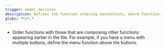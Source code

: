 ```yaml
---
trigger: model_decision
description: Defines the function ordering conventions, where functions that compose other functions appear earlier in the file, regardless of the file type.
globs: **/*.*
---
```

- Order functions with those that are composing other functions appearing earlier in the file. For example, if you have a menu with multiple buttons, define the menu function above the buttons.